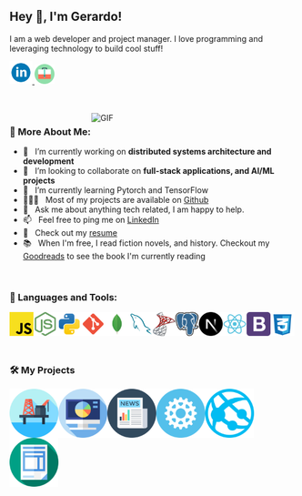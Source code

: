 ## Hey 👋, I'm Gerardo!
<p>
  I am a web developer and project manager. I love programming and leveraging technology to build cool stuff!
</p>
<p>
  <a href="https://www.linkedin.com/in/sanchezwebdev/">
    <img alt="LinkedIn" src="https://raw.githubusercontent.com/sanchezwebdev/svgs/master/linkedin-svgrepo-com.svg" height="40"/>
  </a>  
  <a href="https://gerardosanchez.dev/">
    <img alt="Portfolio" src="https://raw.githubusercontent.com/sanchezwebdev/svgs/master/portfolio-bag-svgrepo-com.svg" height="35"/>
  </a>
</p>

<br/>
<br/>

<img align="right" alt="GIF" src="https://external-content.duckduckgo.com/iu/?u=https%3A%2F%2Fchrisdermody.com%2Fcontent%2Fimages%2F2017%2F12%2F10_coding_dribbble.gif&f=1&nofb=1&ipt=af58e380d6e38d13a5fcd4f496ecbd6a271047e11c9f4fca9d28adf349038aa4&ipo=images" width="360px"/>   
  
### 🧐 More About Me:

- 🔭 &nbsp; I’m currently working on **distributed systems architecture and development**
- 🤝 &nbsp; I’m looking to collaborate on **full-stack applications, and AI/ML projects**
- 🌱 &nbsp; I’m currently learning Pytorch and TensorFlow
- 👨🏻‍💻 &nbsp; Most of my projects are available on <a href="https://github.com/sanchezwebdev?tab=repositories" target="_blank">Github</a>
- 💬 &nbsp; Ask me about anything tech related, I am happy to help.
- 📫 &nbsp; Feel free to ping me on <a href="https://www.linkedin.com/in/sanchezwebdev/" target="_blank">LinkedIn</a>
- 📝 &nbsp; Check out my <a href="https://docs.google.com/document/d/1t-yJ-MFvNxRSkxUpnCzTNbYjyYBn6sBmAhEypXkwuRM/edit?usp=sharing" target="_blank">resume</a>
- 📚 &nbsp; When I'm free, I read fiction novels, and history. Checkout my <a href="https://www.goodreads.com/review/list/183830290-gerardo?shelf=currently-reading" target="_blank">Goodreads</a> to see the book I'm currently reading

<br>

### 🔨 Languages and Tools:
<a href="https://developer.mozilla.org/en-US/docs/Web/JavaScript" target="_blank"><img align="left" alt="Javascript" height ="42px" src="https://raw.githubusercontent.com/sanchezwebdev/svgs/master/javascript-svgrepo-com.svg" ></a>
<a href="https://nodejs.org/en" target="_blank"> <img align="left" src="https://raw.githubusercontent.com/sanchezwebdev/svgs/master/nodejs-icon-svgrepo-com.svg" alt="node.js" height="42px" /></a> 
<a href="https://www.python.org" target="_blank"><img align="left" alt="Python" height ="42px" src="https://raw.githubusercontent.com/sanchezwebdev/svgs/master/python-svgrepo-com.svg" ></a>
<a href="https://git-scm.com/" target="_blank"> <img align="left" src="https://raw.githubusercontent.com/sanchezwebdev/svgs/master/git-svgrepo-com.svg" alt="git" height ="42px"/> </a>
<a href="https://mongodb.com" target="_blank"> <img align="left" alt="MongoDB" height ="42px"  src="https://raw.githubusercontent.com/sanchezwebdev/svgs/master/mongo-svgrepo-com.svg" styles="filter: invert(-1)"> </a>
<a href="https://mysql.com" target="_blank"><img align="left" alt="MySQL" height ="42px" src="https://raw.githubusercontent.com/sanchezwebdev/svgs/master/mysql-svgrepo-com.svg"></a>
<a href="https://www.microsoft.com/en-us/sql-server/" target="_blank"><img align="left" alt="SQL Server" height ="42px" src="https://raw.githubusercontent.com/sanchezwebdev/svgs/master/SQL_Server201.png" ></a>
<a href="https://www.postgresql.org/" target="_blank"><img align="left" alt="PostgreSQL" height ="42px" src="https://raw.githubusercontent.com/sanchezwebdev/svgs/master/postgresql-svgrepo-com.svg"></a>
<a href="https://nextjs.org/" target="_blank"> <img align="left" alt="Next.js" height ="42px" src="https://raw.githubusercontent.com/sanchezwebdev/svgs/master/next-js-svgrepo-com.png" ></a>
<a href="https://react.dev" target="_blank"><img align="left" alt="React" height ="42px" src="https://raw.githubusercontent.com/sanchezwebdev/svgs/master/react-svgrepo-com.svg" ></a>
<a href="https://getbootstrap.com/" target="_blank"> <img align="left" src="https://raw.githubusercontent.com/sanchezwebdev/svgs/master/bootstrap-svgrepo-com.svg" alt="bootstrap" height="42px" /> </a> 
<a href="https://www.w3.org/TR/CSS/#css" target="_blank"><img align="left" alt="CSS" height ="42px" src="https://raw.githubusercontent.com/sanchezwebdev/svgs/master/css-3-svgrepo-com.svg"></a>
<br/>
<br/>
<br/>
<br/>

### 🛠️ My Projects
<a href="https://gerardosanchez.dev/crude-intelligence" target="_blank"> <img alt="Oil Rig" src="https://raw.githubusercontent.com/sanchezwebdev/svgs/master/oil-platform-svgrepo-com.svg" height="86" align="left" > </a>
<a href="https://gerardosanchez.dev/economiq" target="_blank"> <img alt="Chart" src="https://raw.githubusercontent.com/sanchezwebdev/svgs/master/web-analysis-chart-svgrepo-com.svg" height="86" align="left" > </a>
<a href="https://gerardosanchez.dev/pasadena-tribune" target="_blank"> <img alt="News" src="https://raw.githubusercontent.com/sanchezwebdev/svgs/master/newspaper-news-svgrepo-com.svg" height="86" align="left" > </a>
<a href="https://gerardosanchez.dev/control-panel" target="_blank"> <img alt="Gear" src="https://raw.githubusercontent.com/sanchezwebdev/svgs/master/settings-gear-svgrepo-com.svg"  height="86" align="left" ></a>
<a href="https://gerardosanchez.dev/magis-web-services" target="_blank"> <img alt="Globe" src="https://raw.githubusercontent.com/sanchezwebdev/svgs/master/web-sites-svgrepo-com.svg" height="86" align="left" > </a>
<a href="https://gerardosanchez.dev/crown-invoice" target="_blank"> <img alt="Invoice" src="https://raw.githubusercontent.com/sanchezwebdev/svgs/master/invoice-bill-svgrepo-com.svg" height="86" align="left"> </a>

